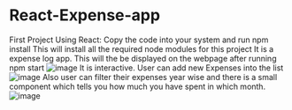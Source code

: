 # React-Expense-app
First Project Using React:
Copy the code into your system and run npm install
This will install all the required node modules for this project
It is a expense log app.
This will the be displayed on the webpage after running npm start
![image](https://user-images.githubusercontent.com/123549324/235354116-fb214972-204a-4502-9566-7d0bed3939b8.png)
It is interactive. User can add new Expenses into the list
![image](https://user-images.githubusercontent.com/123549324/235354194-13ac077a-3767-4c17-8b7c-cc5105f0c5a9.png)
Also user can filter their expenses year wise and there is a small component which tells you how much you have spent in which month.
![image](https://user-images.githubusercontent.com/123549324/235354391-51d3407a-b31b-4372-aec6-79ea44b3c2c0.png)

